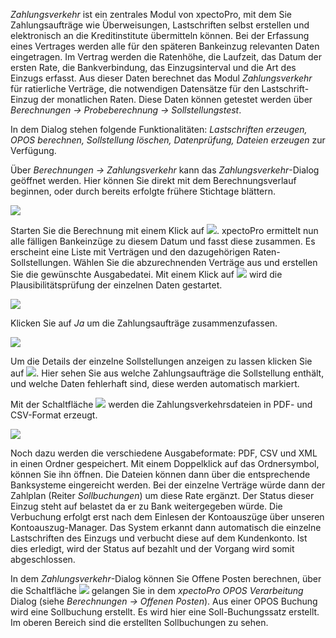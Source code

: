 *Zahlungsverkehr* ist ein zentrales Modul von xpectoPro, mit dem Sie Zahlungsaufträge wie Überweisungen, Lastschriften selbst erstellen und elektronisch an die Kreditinstitute übermitteln können. 
Bei der Erfassung eines Vertrages werden alle für den späteren Bankeinzug relevanten Daten eingetragen.  Im Vertrag werden die Ratenhöhe, die Laufzeit, das Datum der ersten Rate, die Bankverbindung, das Einzugsinterval und die Art des Einzugs erfasst. 
Aus dieser Daten berechnet das  Modul *Zahlungsverkehr* für ratierliche Verträge, die notwendigen Datensätze für den Lastschrift-Einzug der monatlichen Raten. Diese Daten können getestet werden über *Berechnungen → Probeberechnung → Sollstellungstest*. 

In dem Dialog stehen folgende Funktionalitäten: *Lastschriften erzeugen, OPOS berechnen, Sollstellung löschen, Datenprüfung, Dateien erzeugen* zur Verfügung.

Über *Berechnungen → Zahlungsverkehr* kann das *Zahlungsverkehr*-Dialog geöffnet werden. Hier können Sie direkt mit dem Berechnungsverlauf beginnen, oder durch bereits erfolgte frühere Stichtage blättern.  

![](http://xpecto.github.io/docs/img/img_1441985519757.png)

Starten Sie die Berechnung mit einem Klick auf ![](http://xpecto.github.io/docs/img/img_1441715573070.png).  xpectoPro ermittelt nun alle fälligen Bankeinzüge zu diesem Datum und fasst diese zusammen. Es erscheint eine Liste mit Verträgen und den dazugehörigen Raten-Sollstellungen. Wählen Sie die abzurechnenden Verträge aus und erstellen Sie die gewünschte Ausgabedatei. 
Mit einem Klick auf ![](http://xpecto.github.io/docs/img/img_1441720924595.png) wird die Plausibilitätsprüfung der einzelnen Daten gestartet. 

![](http://xpecto.github.io/docs/img/img_1441717900163.png)

Klicken Sie auf *Ja* um die Zahlungsaufträge zusammenzufassen. 

![](http://xpecto.github.io/docs/img/img_1441716256692.png)

Um die Details der einzelne Sollstellungen anzeigen zu lassen klicken Sie auf ![](http://xpecto.github.io/docs/img/img_1441717792618.png). Hier sehen Sie aus welche Zahlungsaufträge die Sollstellung enthält, und welche Daten fehlerhaft sind, diese werden automatisch markiert. 

Mit der Schaltfläche ![](http://xpecto.github.io/docs/img/img_1441718401250.png) werden die Zahlungsverkehrsdateien in PDF- und CSV-Format erzeugt. 

![](http://xpecto.github.io/docs/img/img_1440769740999.png)

Noch dazu werden die verschiedene Ausgabeformate: PDF, CSV und XML in einen Ordner gespeichert.  Mit einem Doppelklick auf das Ordnersymbol, können Sie ihn öffnen. Die Dateien können dann über die entsprechende Banksysteme eingereicht werden.
Bei der einzelne Verträge würde dann der Zahlplan (Reiter *Sollbuchungen*) um diese Rate ergänzt. Der Status dieser Einzug steht auf belastet da er zu Bank weitergegeben würde. Die Verbuchung erfolgt erst nach dem Einlesen der Kontoauszüge über unseren Kontoauszug-Manager. Das System erkannt dann automatisch die einzelne Lastschriften des Einzugs und verbucht diese auf dem Kundenkonto. Ist dies erledigt, wird der Status auf bezahlt und der Vorgang wird somit abgeschlossen.

In dem *Zahlungsverkehr*-Dialog können Sie Offene Posten berechnen, über die Schaltfläche ![](http://xpecto.github.io/docs/img/img_1442241462845.png) gelangen Sie in dem *xpectoPro OPOS Verarbeitung* Dialog  (siehe *Berechnungen → Offenen Posten*). 
Aus einer OPOS Buchung wird eine Sollbuchung erstellt. Es wird hier eine Soll-Buchungssatz erstellt. Im oberen Bereich sind die erstellten Sollbuchungen zu sehen. 